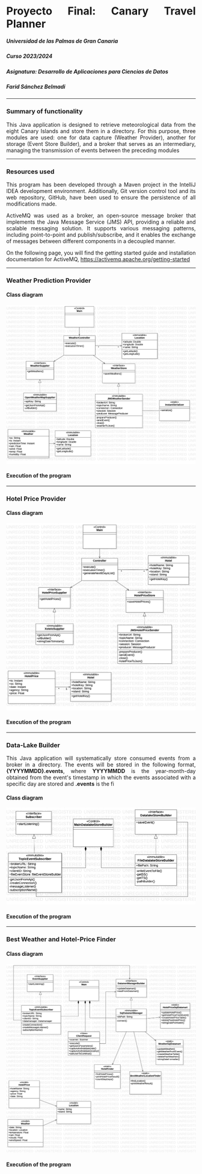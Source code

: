 <div style="text-align: justify">

# Proyecto Final: Canary Travel Planner
##### Universidad de las Palmas de Gran Canaria
##### Curso 2023/2024
##### Asignatura: Desarrollo de Aplicaciones para Ciencias de Datos
##### Farid Sánchez Belmadi

***

### Summary of functionality

This Java application is designed to retrieve meteorological data from the eight Canary Islands and store them in a directory.
For this purpose, three modules are used: one for data capture (Weather Provider), another for storage (Event Store Builder), and a broker
that serves as an intermediary, managing the transmission of events between the preceding modules

****

### Resources used

This program has been developed through a Maven project in the IntelliJ IDEA development environment. Additionally, Git version
control tool and its web repository, GitHub, have been used to ensure the persistence of all modifications made.

ActiveMQ was used as a broker, an open-source message broker that implements the Java Message Service (JMS) API, providing a
reliable and scalable messaging solution. It supports various messaging patterns, including point-to-point and publish/subscribe,
and it enables the exchange of messages between different components in a decoupled manner.

On the following page, you will find the getting started guide and installation documentation for ActiveMQ, https://activemq.apache.org/getting-started

****

### Weather Prediction Provider
#### Class diagram
![](WeatherPredictionProvider.jpg)
#### Execution of the program

****

### Hotel Price Provider
#### Class diagram
![](HotelPriceProvider.jpg)
#### Execution of the program


****

### Data-Lake Builder
This Java application will systematically store consumed events from a broker in a directory. The events will be stored in the following format, **{YYYYMMDD}.events**,
where **YYYYMMDD** is the year-month-day obtained from the event's timestamp in which the events associated with a specific day are stored and **.events** is the fi
#### Class diagram
![](DatalakeBuilder.jpg)
#### Execution of the program


****

### Best Weather and Hotel-Price Finder
#### Class diagram
![](BestWeather_HotelPrice_Finder.jpg)
#### Execution of the program

</div>
